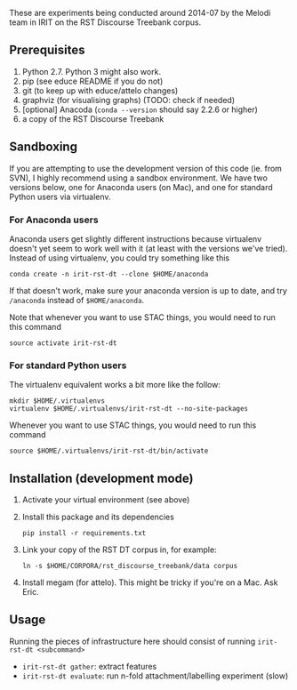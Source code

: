 These are experiments being conducted around 2014-07 by the
Melodi team in IRIT on the RST Discourse Treebank corpus.

## Prerequisites

1. Python 2.7. Python 3 might also work.
2. pip (see educe README if you do not)
3. git (to keep up with educe/attelo changes)
4. graphviz (for visualising graphs) (TODO: check if needed)
5. [optional] Anacoda (`conda --version` should say 2.2.6 or higher)
6. a copy of the RST Discourse Treebank

## Sandboxing

If you are attempting to use the development version of this code
(ie. from SVN), I highly recommend using a sandbox environment.
We have two versions below, one for Anaconda users (on Mac),
and one for standard Python users via virtualenv.

### For Anaconda users

Anaconda users get slightly different instructions because virtualenv
doesn't yet seem to work well with it (at least with the versions we've
tried). Instead of using virtualenv, you could try something like this

    conda create -n irit-rst-dt --clone $HOME/anaconda

If that doesn't work, make sure your anaconda version is up to date,
and try `/anaconda` instead of `$HOME/anaconda`.

Note that whenever you want to use STAC things, you would need to run
this command

    source activate irit-rst-dt

### For standard Python users

The virtualenv equivalent works a bit more like the follow:

    mkdir $HOME/.virtualenvs
    virtualenv $HOME/.virtualenvs/irit-rst-dt --no-site-packages

Whenever you want to use STAC things, you would need to run this
command

    source $HOME/.virtualenvs/irit-rst-dt/bin/activate

## Installation (development mode)

1. Activate your virtual environment (see above)

2. Install this package and its dependencies

       pip install -r requirements.txt

3. Link your copy of the RST DT corpus in, for example:

       ln -s $HOME/CORPORA/rst_discourse_treebank/data corpus

4. Install megam (for attelo).
   This might be tricky if you're on a Mac.
   Ask Eric.

## Usage

Running the pieces of infrastructure here should consist of running
`irit-rst-dt <subcommand>`

* `irit-rst-dt gather`: extract features
* `irit-rst-dt evaluate`: run n-fold attachment/labelling experiment (slow)
